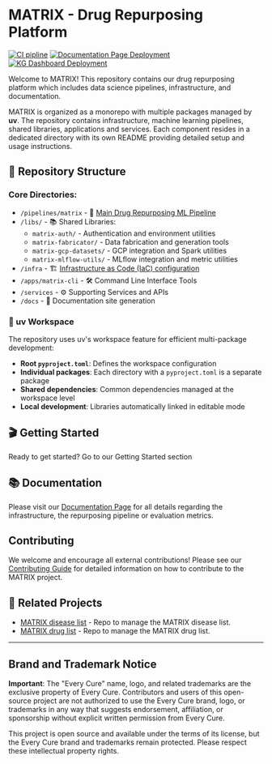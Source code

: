# MATRIX - Drug Repurposing Platform

[![CI pipline](https://github.com/everycure-org/matrix/actions/workflows/matrix-ci.yml/badge.svg?branch=main)](https://github.com/everycure-org/matrix/actions/workflows/matrix-ci.yml)
[![Documentation Page Deployment](https://github.com/everycure-org/matrix/actions/workflows/docs-deploy.yml/badge.svg)](https://github.com/everycure-org/matrix/actions/workflows/docs-deploy.yml)
[![KG Dashboard Deployment](https://github.com/everycure-org/matrix/actions/workflows/kg-dashboard-deploy.yml/badge.svg)](https://github.com/everycure-org/matrix/actions/workflows/kg-dashboard-deploy.yml)

Welcome to MATRIX! This repository contains our drug repurposing platform which includes data
science pipelines, infrastructure, and documentation.

MATRIX is organized as a monorepo with multiple packages managed by **uv**. The repository contains infrastructure, machine learning pipelines, shared libraries, applications and services. Each component resides in a dedicated directory with its own README providing detailed setup and usage instructions.

## 📁 Repository Structure

### Core Directories:
- `/pipelines/matrix` - 🧬 [Main Drug Repurposing ML Pipeline](pipelines/matrix/README.md)
- `/libs/` - 📚 Shared Libraries:
  - `matrix-auth/` - Authentication and environment utilities
  - `matrix-fabricator/` - Data fabrication and generation tools  
  - `matrix-gcp-datasets/` - GCP integration and Spark utilities
  - `matrix-mlflow-utils/` - MLflow integration and metric utilities
- `/infra` - 🏗️ [Infrastructure as Code (IaC) configuration](docs/src/infrastructure)
- `/apps/matrix-cli` - 🛠️ Command Line Interface Tools
- `/services` - ⚙️ Supporting Services and APIs
- `/docs` - 📖 Documentation site generation

### 🔧 uv Workspace
The repository uses uv's workspace feature for efficient multi-package development:
- **Root `pyproject.toml`**: Defines the workspace configuration
- **Individual packages**: Each directory with a `pyproject.toml` is a separate package
- **Shared dependencies**: Common dependencies managed at the workspace level
- **Local development**: Libraries automatically linked in editable mode

## 🎬 Getting Started

Ready to get started? Go to our Getting Started section

## 📚 Documentation

Please visit our [Documentation Page](http://docs.dev.everycure.org) for all details regarding the
infrastructure, the repurposing pipeline or evaluation metrics.

## Contributing

We welcome and encourage all external contributions! Please see our
[Contributing Guide](CONTRIBUTING.md) for detailed information on how to contribute to the MATRIX
project.

## 🔗 Related Projects

- [MATRIX disease list](https://github.com/everycure-org/matrix-disease-list) - Repo to manage the
  MATRIX disease list.
- [MATRIX drug list](https://github.com/everycure-org/matrix-drug-list) - Repo to manage the MATRIX
  drug list. 

---

## Brand and Trademark Notice

**Important**: The "Every Cure" name, logo, and related trademarks are the exclusive property of
Every Cure. Contributors and users of this open-source project are not authorized to use the Every
Cure brand, logo, or trademarks in any way that suggests endorsement, affiliation, or sponsorship
without explicit written permission from Every Cure.

This project is open source and available under the terms of its license, but the Every Cure brand
and trademarks remain protected. Please respect these intellectual property rights.
